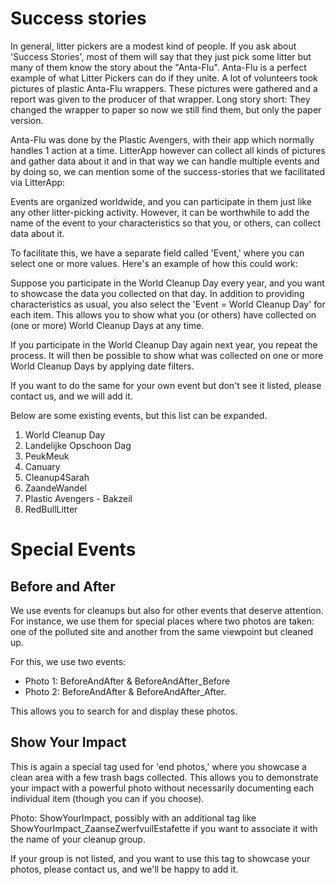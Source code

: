 # Success stories

In general, litter pickers are a modest kind of people. If you ask about 'Success Stories', most of them will say that they just pick some litter but many of them know the story about the "Anta-Flu". Anta-Flu is a perfect example of what Litter Pickers can do if they unite. A lot of volunteers took pictures of plastic Anta-Flu wrappers. These pictures were gathered and a report was given to the producer of that wrapper. Long story short: They changed the wrapper to paper so now we still find them, but only the paper version.

Anta-Flu was done by the Plastic Avengers, with their app which normally handles 1 action at a time. LitterApp however can collect all kinds of pictures and gather data about it and in that way we can handle multiple events and by doing so, we can mention some of the success-stories that we facilitated via LitterApp:

Events are organized worldwide, and you can participate in them just like any other litter-picking activity. However, it can be worthwhile to add the name of the event to your characteristics so that you, or others, can collect data about it.

To facilitate this, we have a separate field called 'Event,' where you can select one or more values. Here's an example of how this could work:

Suppose you participate in the World Cleanup Day every year, and you want to showcase the data you collected on that day. In addition to providing characteristics as usual, you also select the 'Event = World Cleanup Day' for each item. This allows you to show what you (or others) have collected on (one or more) World Cleanup Days at any time.

If you participate in the World Cleanup Day again next year, you repeat the process. It will then be possible to show what was collected on one or more World Cleanup Days by applying date filters.

If you want to do the same for your own event but don't see it listed, please contact us, and we will add it.

Below are some existing events, but this list can be expanded.

1. World Cleanup Day
2. Landelijke Opschoon Dag
3. PeukMeuk
4. Canuary
5. Cleanup4Sarah
6. ZaandeWandel
7. Plastic Avengers - Bakzeil
8. RedBullLitter

# Special Events

## Before and After
We use events for cleanups but also for other events that deserve attention. For instance, we use them for special places where two photos are taken: one of the polluted site and another from the same viewpoint but cleaned up.

For this, we use two events:
- Photo 1: BeforeAndAfter & BeforeAndAfter_Before
- Photo 2: BeforeAndAfter & BeforeAndAfter_After.

This allows you to search for and display these photos.

## Show Your Impact
This is again a special tag used for 'end photos,' where you showcase a clean area with a few trash bags collected. This allows you to demonstrate your impact with a powerful photo without necessarily documenting each individual item (though you can if you choose).

Photo: ShowYourImpact, possibly with an additional tag like ShowYourImpact_ZaanseZwerfvuilEstafette if you want to associate it with the name of your cleanup group.

If your group is not listed, and you want to use this tag to showcase your photos, please contact us, and we'll be happy to add it.
